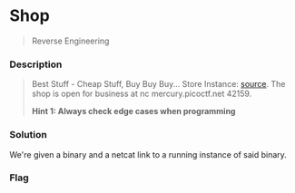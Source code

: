 # Shop
> Reverse Engineering

### Description
> Best Stuff - Cheap Stuff, Buy Buy Buy... Store Instance: [source](https://mercury.picoctf.net/static/a94b408ab46e6bd72f915d68be8aebc0/source). The shop is open for business at nc mercury.picoctf.net 42159.
>
> **Hint 1: Always check edge cases when programming**
>

### Solution
We're given a binary and a netcat link to a running instance of said binary.

### Flag
